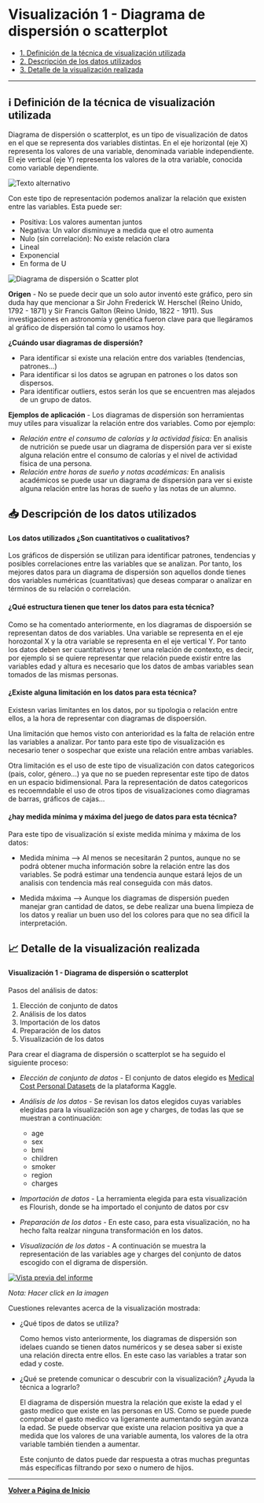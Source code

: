 # Visualización 1 - Diagrama de dispersión o scatterplot


- [1. Definición de la técnica de visualización utilizada](#Definición-de-la-técnica-de-visualizacion)
- [2. Descripción de los datos utilizados](#Descripción-de-los-datos-utilizados)
- [3. Detalle de la visualización realizada](#Detalle-de-la-visualización-realizada)

---

## ℹ️ Definición de la técnica de visualización utilizada 
Diagrama de dispersión o scatterplot, es un tipo de visualización de datos en el que se representa dos variables distintas. En el eje horizontal (eje X) representa los valores de una variable, denominada variable independiente. El eje vertical (eje Y) representa los valores de la otra variable, conocida como variable dependiente.

![Texto alternativo](../../docs/assets/images/DispersionEjemplo.JPG)

Con este tipo de representación podemos analizar la relación que existen entre las variables. Esta puede ser:
- Positiva: Los valores aumentan juntos
- Negativa: Un valor disminuye a medida que el otro aumenta
- Nulo (sin correlación): No existe relación clara
- Lineal
- Exponencial
- En forma de U

![Diagrama de dispersión o Scatter plot](../../docs/assets/images/dispersionTendencias.JPG)

**Origen** - No se puede decir que un solo autor inventó este gráfico, pero sin duda hay que mencionar a Sir John Frederick W. Herschel (Reino Unido, 1792 - 1871) y Sir Francis Galton (Reino Unido, 1822 - 1911). Sus investigaciones en astronomía y genética fueron clave para que llegáramos al gráfico de dispersión tal como lo usamos hoy.

**¿Cuándo usar diagramas de dispersión?**
- Para identificar si existe una relación entre dos variables (tendencias, patrones...)
- Para identificar si los datos se agrupan en patrones o los datos son dispersos.
- Para identificar outliers, estos serán los que se encuentren mas alejados de un grupo de datos.

**Ejemplos de aplicación** - Los diagramas de dispersión son herramientas muy utiles para visualizar la relación entre dos variables. Como por ejemplo:
- *Relación entre el consumo de calorías y la actividad física:* En analisis de nutrición se puede usar un diagrama de dispersión para ver si existe alguna relación entre el consumo de calorías y el nivel de actividad física de una persona.
- *Relación entre horas de sueño y notas académicas:* En analisis académicos se puede usar un diagrama de dispersión para ver si existe alguna relación entre las horas de sueño y las notas de un alumno.

## 📥 Descripción de los datos utilizados 
#### Los datos utilizados ¿Son cuantitativos o cualitativos?

Los gráficos de dispersión se utilizan para identificar patrones, tendencias y posibles correlaciones entre las variables que se analizan. Por tanto, los mejores datos para un diagrama de dispersión son aquellos donde tienes dos variables numéricas (cuantitativas) que deseas comparar o analizar en términos de su relación o correlación.

#### ¿Qué estructura tienen que tener los datos para esta técnica?

Como se ha comentado anteriormente, en los diagramas de dispoersión se representan datos de dos variables. Una variable se representa en el eje horozontal X y la otra variable se representa en el eje vertical Y. Por tanto los datos deben ser cuantitativos y tener una relación de contexto, es decir, por ejemplo si se quiere representar que relación puede existir entre las variables edad y altura es necesario que los datos de ambas variables sean tomados de las mismas personas.

#### ¿Existe alguna limitación en los datos para esta técnica? 
Existesn varias limitantes en los datos, por su tipologia o relación entre ellos, a la hora de representar con diagramas de dispoersión. 

Una limitación que hemos visto con anterioridad es la falta de relación entre las variables a analizar. Por tanto para este tipo de visualización es necesario tener o sospechar que existe una relación entre ambas variables.

Otra limitación es el uso de este tipo de visualización con datos categoricos (pais, color, género...) ya que no se pueden representar este tipo de datos en un espacio bidimensional. Para la representación de datos categoricos es recoemndable el uso de otros tipos de visualizaciones como diagramas de barras, gráficos de cajas...

#### ¿hay medida mínima y máxima del juego de datos para esta técnica?

Para este tipo de visualización sí existe medida mínima y máxima de los datos:
- Medida mínima --> Al menos se necesitarán 2 puntos, aunque no se podrá obtener mucha información sobre la relación entre las dos variables. Se podrá estimar una tendencia aunque estará lejos de un analisis con tendencia más real conseguida con más datos.
  
- Medida máxima --> Aunque los diagramas de dispersión pueden manejar gran cantidad de datos, se debe realizar una buena limpieza de los datos y realiar un buen uso del los colores para que no sea dificil la interpretación.

## 📈 Detalle de la visualización realizada 
#### Visualización 1 - Diagrama de dispersión o scatterplot

Pasos del análisis de datos:

1. Elección de conjunto de datos
2. Análisis de los datos
3. Importación de los datos
4. Preparación de los datos
5. Visualización de los datos

Para crear el diagrama de dispersión o scatterplot se ha seguido el siguiente proceso:

- *Elección de conjunto de datos* - El conjunto de datos elegido es [Medical Cost Personal Datasets](https://www.kaggle.com/datasets/mirichoi0218/insurance) de la plataforma Kaggle.
- *Análisis de los datos* - Se revisan los datos elegidos cuyas variables elegidas para la visualización son age y charges, de todas las que se muestran a continuación:
  
    - age
    - sex
    - bmi
    - children
    - smoker
    - region
    - charges
      
- *Importación de datos* - La herramienta elegida para esta visualización es Flourish, donde se ha importado el conjunto de datos por csv
- *Preparación de los datos* - En este caso, para esta visualización, no ha hecho falta realzar ninguna transformación en los datos.
- *Visualización de los datos* - A continuación se muestra la representación de las variables age y charges del conjunto de datos escogido con el digrama de dispersión.

  
[![Vista previa del informe](../../docs/assets/images/dispersionplot.JPG)](https://public.flourish.studio/visualisation/22330109/)



*Nota: Hacer click en la imagen*


Cuestiones relevantes acerca de la visualización mostrada:
- ¿Qué tipos de datos se utiliza?

  Como hemos visto anteriormente, los diagramas de dispersión son idelaes cuando se tienen datos numéricos y se desea saber si existe una relación directa entre ellos. En este caso las variables a tratar son edad y coste.
  
- ¿Qué se pretende comunicar o descubrir con la visualización? ¿Ayuda la técnica a lograrlo?

  El diagrama de dispersión muestra la relación que existe la edad y el gasto medico que existe en las personas en US. Como se puede puede comprobar el gasto medico va ligeramente aumentando según avanza la edad. Se puede observar que existe una relacion positiva ya que a medida que los valores de una variable aumenta, los valores de la otra variable también tienden a aumentar.

  Este conjunto de datos puede dar respuesta a otras muchas preguntas más específicas filtrando por sexo o numero de hijos.
  
---

**[Volver a Página de Inicio](../index.md)**
